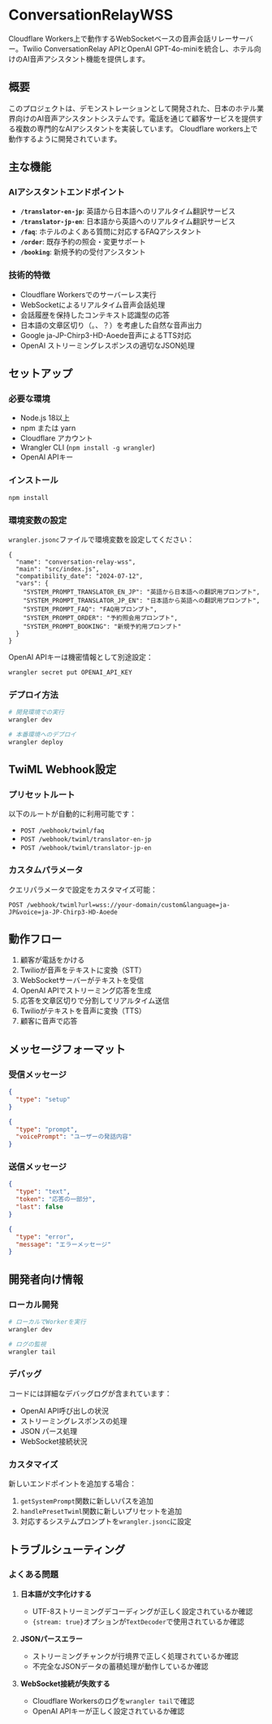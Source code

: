 # ConversationRelayWSS

Cloudflare Workers上で動作するWebSocketベースの音声会話リレーサーバー。Twilio ConversationRelay APIとOpenAI GPT-4o-miniを統合し、ホテル向けのAI音声アシスタント機能を提供します。

## 概要

このプロジェクトは、デモンストレーションとして開発された、日本のホテル業界向けのAI音声アシスタントシステムです。電話を通じて顧客サービスを提供する複数の専門的なAIアシスタントを実装しています。
Cloudflare workers上で動作するように開発されています。

## 主な機能

### AIアシスタントエンドポイント

- **`/translator-en-jp`**: 英語から日本語へのリアルタイム翻訳サービス
- **`/translator-jp-en`**: 日本語から英語へのリアルタイム翻訳サービス
- **`/faq`**: ホテルのよくある質問に対応するFAQアシスタント
- **`/order`**: 既存予約の照会・変更サポート
- **`/booking`**: 新規予約の受付アシスタント

### 技術的特徴

- Cloudflare Workersでのサーバーレス実行
- WebSocketによるリアルタイム音声会話処理
- 会話履歴を保持したコンテキスト認識型の応答
- 日本語の文章区切り（。、？）を考慮した自然な音声出力
- Google ja-JP-Chirp3-HD-Aoede音声によるTTS対応
- OpenAI ストリーミングレスポンスの適切なJSON処理

## セットアップ

### 必要な環境

- Node.js 18以上
- npm または yarn
- Cloudflare アカウント
- Wrangler CLI (`npm install -g wrangler`)
- OpenAI APIキー

### インストール

```bash
npm install
```

### 環境変数の設定

`wrangler.jsonc`ファイルで環境変数を設定してください：

```jsonc
{
  "name": "conversation-relay-wss",
  "main": "src/index.js",
  "compatibility_date": "2024-07-12",
  "vars": {
    "SYSTEM_PROMPT_TRANSLATOR_EN_JP": "英語から日本語への翻訳用プロンプト",
    "SYSTEM_PROMPT_TRANSLATOR_JP_EN": "日本語から英語への翻訳用プロンプト",
    "SYSTEM_PROMPT_FAQ": "FAQ用プロンプト",
    "SYSTEM_PROMPT_ORDER": "予約照会用プロンプト",
    "SYSTEM_PROMPT_BOOKING": "新規予約用プロンプト"
  }
}
```

OpenAI APIキーは機密情報として別途設定：

```bash
wrangler secret put OPENAI_API_KEY
```

### デプロイ方法

```bash
# 開発環境での実行
wrangler dev

# 本番環境へのデプロイ
wrangler deploy
```

## TwiML Webhook設定

### プリセットルート

以下のルートが自動的に利用可能です：

- `POST /webhook/twiml/faq`
- `POST /webhook/twiml/translator-en-jp`
- `POST /webhook/twiml/translator-jp-en`

### カスタムパラメータ

クエリパラメータで設定をカスタマイズ可能：

```
POST /webhook/twiml?url=wss://your-domain/custom&language=ja-JP&voice=ja-JP-Chirp3-HD-Aoede
```

## 動作フロー

1. 顧客が電話をかける
2. Twilioが音声をテキストに変換（STT）
3. WebSocketサーバーがテキストを受信
4. OpenAI APIでストリーミング応答を生成
5. 応答を文章区切りで分割してリアルタイム送信
6. Twilioがテキストを音声に変換（TTS）
7. 顧客に音声で応答

## メッセージフォーマット

### 受信メッセージ

```json
{
  "type": "setup"
}
```

```json
{
  "type": "prompt",
  "voicePrompt": "ユーザーの発話内容"
}
```

### 送信メッセージ

```json
{
  "type": "text",
  "token": "応答の一部分",
  "last": false
}
```

```json
{
  "type": "error",
  "message": "エラーメッセージ"
}
```

## 開発者向け情報

### ローカル開発

```bash
# ローカルでWorkerを実行
wrangler dev

# ログの監視
wrangler tail
```

### デバッグ

コードには詳細なデバッグログが含まれています：

- OpenAI API呼び出しの状況
- ストリーミングレスポンスの処理
- JSON パース処理
- WebSocket接続状況

### カスタマイズ

新しいエンドポイントを追加する場合：

1. `getSystemPrompt`関数に新しいパスを追加
2. `handlePresetTwiml`関数に新しいプリセットを追加  
3. 対応するシステムプロンプトを`wrangler.jsonc`に設定

## トラブルシューティング

### よくある問題

1. **日本語が文字化けする**
   - UTF-8ストリーミングデコーディングが正しく設定されているか確認
   - `{stream: true}`オプションが`TextDecoder`で使用されているか確認

2. **JSONパースエラー**
   - ストリーミングチャンクが行境界で正しく処理されているか確認
   - 不完全なJSONデータの蓄積処理が動作しているか確認

3. **WebSocket接続が失敗する**
   - Cloudflare Workersのログを`wrangler tail`で確認
   - OpenAI APIキーが正しく設定されているか確認
